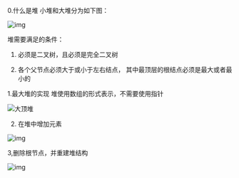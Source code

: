 > 

0.什么是堆
小堆和大堆分为如下图： 

![img](https://img-blog.csdn.net/2018091712014232)

堆需要满足的条件：

1. 必须是二叉树，且必须是完全二叉树

2. 各个父节点必须大于或小于左右结点， 其中最顶层的根结点必须是最大或者最小的

1.最大堆的实现
堆使用数组的形式表示，不需要使用指针 

![大顶堆](https://typora-1300715298.cos.ap-shanghai.myqcloud.com/uPic/image-20210714173426997.png)



2. 在堆中增加元素

![img](https://img-blog.csdn.net/20180917200043958)

3,删除根节点，并重建堆结构




![img](https://img-blog.csdn.net/20180917200108791)

